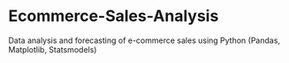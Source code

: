 # Ecommerce-Sales-Analysis
Data analysis and forecasting of e-commerce sales using Python (Pandas, Matplotlib, Statsmodels)
